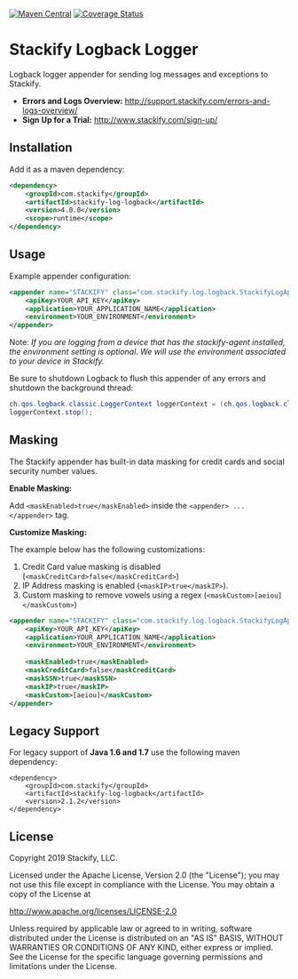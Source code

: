 [![Maven Central](https://img.shields.io/maven-central/v/com.stackify/stackify-log-logback.svg)](http://mvnrepository.com/artifact/com.stackify/stackify-log-logback)
[![Coverage Status](https://coveralls.io/repos/stackify/stackify-log-logback/badge.png?branch=master)](https://coveralls.io/r/stackify/stackify-log-logback?branch=master)

# Stackify Logback Logger

Logback logger appender for sending log messages and exceptions to Stackify.

* **Errors and Logs Overview:** http://support.stackify.com/errors-and-logs-overview/
* **Sign Up for a Trial:** http://www.stackify.com/sign-up/

## Installation

Add it as a maven dependency:
```xml
<dependency>
    <groupId>com.stackify</groupId>
    <artifactId>stackify-log-logback</artifactId>
    <version>4.0.0</version>
    <scope>runtime</scope>
</dependency>
```

## Usage

Example appender configuration:
```xml
<appender name="STACKIFY" class="com.stackify.log.logback.StackifyLogAppender">
    <apiKey>YOUR_API_KEY</apiKey>
    <application>YOUR_APPLICATION_NAME</application>
    <environment>YOUR_ENVIRONMENT</environment>
</appender>
```

Note: *If you are logging from a device that has the stackify-agent installed, the environment setting is optional. We will use the environment associated to your device in Stackify.*

Be sure to shutdown Logback to flush this appender of any errors and shutdown the background thread:
```java
ch.qos.logback.classic.LoggerContext loggerContext = (ch.qos.logback.classic.LoggerContext) org.slf4j.LoggerFactory.getILoggerFactory();
loggerContext.stop();
```

## Masking 

The Stackify appender has built-in data masking for credit cards and social security number values.

**Enable Masking:**

Add `<maskEnabled>true</maskEnabled>` inside the `<appender> ... </appender>` tag.

**Customize Masking:**

The example below has the following customizations: 

1. Credit Card value masking is disabled (`<maskCreditCard>false</maskCreditCard>`)
2. IP Address masking is enabled (`<maskIP>true</maskIP>`).
3. Custom masking to remove vowels using a regex (`<maskCustom>[aeiou]</maskCustom>`)

```xml
<appender name="STACKIFY" class="com.stackify.log.logback.StackifyLogAppender">
    <apiKey>YOUR_API_KEY</apiKey>
    <application>YOUR_APPLICATION_NAME</application>
    <environment>YOUR_ENVIRONMENT</environment>
      
    <maskEnabled>true</maskEnabled>
    <maskCreditCard>false</maskCreditCard>
    <maskSSN>true</maskSSN>
    <maskIP>true</maskIP>
    <maskCustom>[aeiou]</maskCustom> 
</appender>
```

## Legacy Support 

For legacy support of **Java 1.6 and 1.7** use the following maven dependency: 
```
<dependency>
    <groupId>com.stackify</groupId>
    <artifactId>stackify-log-logback</artifactId>
    <version>2.1.2</version>
</dependency>
```


## License

Copyright 2019 Stackify, LLC.

Licensed under the Apache License, Version 2.0 (the "License");
you may not use this file except in compliance with the License.
You may obtain a copy of the License at

   http://www.apache.org/licenses/LICENSE-2.0

Unless required by applicable law or agreed to in writing, software
distributed under the License is distributed on an "AS IS" BASIS,
WITHOUT WARRANTIES OR CONDITIONS OF ANY KIND, either express or implied.
See the License for the specific language governing permissions and
limitations under the License.
